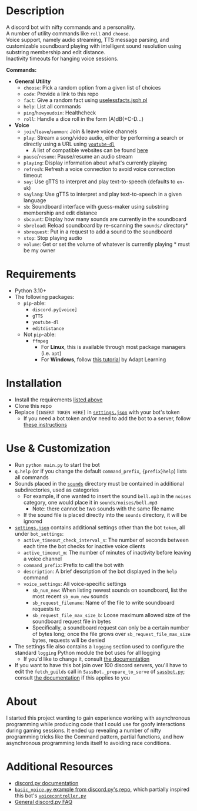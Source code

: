 # Description
A discord bot with nifty commands and a personality. \
A number of utility commands like `roll` and `choose`. \
Voice support, namely audio streaming, TTS message parsing, and customizable soundboard playing with intelligent sound resolution using substring membership and edit distance. \
Inactivity timeouts for hanging voice sessions.

**Commands:**
* **General Utility**
  * `choose`: Pick a random option from a given list of choices
  * `code`: Provide a link to this repo
  * `fact`: Give a random fact using [uselessfacts.jsph.pl](https://uselessfacts.jsph.pl)
  * `help`: List all commands
  * `ping`/`howyoudoin`: Healthcheck
  * `roll`: Handle a dice roll in the form (A)dB(+C-D...)
* **Voice**
  * `join`/`leave`/`summon`: Join & leave voice channels
  * `play`: Stream a song/video audio, either by performing a search or directly using a URL using [`youtube-dl`](https://ytdl-org.github.io/youtube-dl/index.html)
    * A list of compatible websites can be found [here](https://rg3.github.io/youtube-dl/supportedsites.html)
  * `pause`/`resume`: Pause/resume an audio stream
  * `playing`: Display information about what's currently playing
  * `refresh`: Refresh a voice connection to avoid voice connection timeout
  * `say`: Use gTTS to interpret and play text-to-speech (defaults to `en-uk`)
  * `saylang`: Use gTTS to interpret and play text-to-speech in a given language
  * `sb`: Soundboard interface with guess-maker using substring membership and edit distance
  * `sbcount`: Display how many sounds are currently in the soundboard
  * `sbreload`: Reload soundboard by re-scanning the `sounds/` directory*
  * `sbrequest`: Put in a request to add a sound to the soundboard
  * `stop`: Stop playing audio
  * `volume`: Get or set the volume of whatever is currently playing
\* must be my owner


# Requirements
* Python 3.10+
* The following packages:
  * `pip`-able:
    * `discord.py[voice]`
    * `gTTS`
    * `youtube-dl`
    * `editdistance`
  * Not `pip`-able:
    * `ffmpeg`
      * For **Linux**, this is available through most package managers (i.e. `apt`)
      * For **Windows**, follow [this tutorial](https://github.com/adaptlearning/adapt_authoring/wiki/Installing-FFmpeg) by Adapt Learning


# Installation
* Install the requirements [listed above](#Requirements)
* Clone this repo
* Replace `[INSERT TOKEN HERE]` in [`settings.json`](./settings.json) with your bot's token
  * If you need a bot token and/or need to add the bot to a server, follow [these instructions](https://www.writebots.com/discord-bot-token/)


# Use & Customization
* Run `python main.py` to start the bot
* `q.help` (or if you change the default `command_prefix`, `{prefix}help`) lists all commands
* Sounds placed in the [`sounds`](./sounds) directory must be contained in additional subdirectories, used as categories
  * For example, if one wanted to insert the sound `bell.mp3` in the `noises` category, one would place it in `sounds/noises/bell.mp3`
    * Note: there cannot be two sounds with the same file name
  * If the sound file is placed directly into the `sounds` directory, it will be ignored
* [`settings.json`](./settings.json) contains additional settings other than the bot `token`, all under `bot_settings`:
  * `active_timeout_check_interval_s`: The number of seconds between each time the bot checks for inactive voice clients
  * `active_timeout_m`: The number of minutes of inactivity before leaving a voice channel
  * `command_prefix`: Prefix to call the bot with
  * `description`: A brief description of the bot displayed in the `help` command
  * `voice_settings`: All voice-specific settings
    * `sb_num_new`: When listing newest sounds on soundboard, list the most recent `sb_num_new` sounds
    * `sb_request_filename`: Name of the file to write soundboard requests to
    * `sb_request_file_max_size_b`: Loose maximum allowed size of the soundboard request file in bytes
    * Specifically, a soundboard request can only be a certain number of bytes long; once the file grows over `sb_request_file_max_size` bytes, requests will be denied
* The settings file also contains a `logging` section used to configure the standard `logging` Python module the bot uses for all logging
  * If you'd like to change it, consult [the documentation](https://docs.python.org/3/library/logging.config.html)
* If you want to have this bot join over 100 discord servers, you'll have to edit the `fetch_guilds` call in `SassBot._prepare_to_serve` of [`sassbot.py`](./sassboy.py); consult [the documentation](https://discordpy.readthedocs.io/en/latest/api.html#discord.Client.fetch_guilds) if this applies to you

# About
I started this project wanting to gain experience working with asynchronous programming while producing code that I could use for goofy interactions during gaming sessions. It ended up revealing a number of nifty programming tricks like the Command pattern, partial functions, and how asynchronous programming lends itself to avoiding race conditions.


# Additional Resources
* [discord.py documentation](https://discordpy.readthedocs.io/en/latest/api.html)
* [`basic_voice.py` example from discord.py's repo](https://github.com/Rapptz/discord.py/blob/master/examples/basic_voice.py), which partially inspired this bot's [`voicecontroller.py`](./voicecontroller.py)
* [General discord.py FAQ](https://discordpy.readthedocs.io/en/latest/faq.html)
